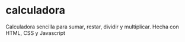 # calculadora
Calculadora sencilla para sumar, restar, dividir y multiplicar. Hecha con HTML, CSS y Javascript
